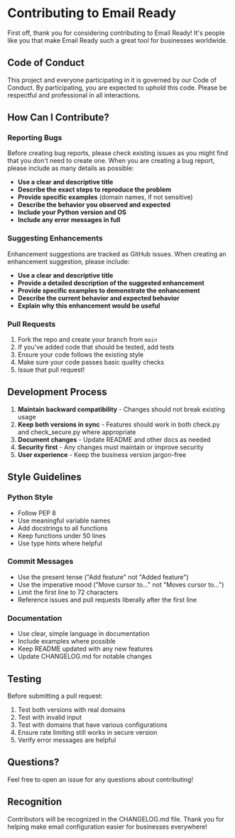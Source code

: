 # Contributing to Email Ready

First off, thank you for considering contributing to Email Ready! It's people like you that make Email Ready such a great tool for businesses worldwide.

## Code of Conduct

This project and everyone participating in it is governed by our Code of Conduct. By participating, you are expected to uphold this code. Please be respectful and professional in all interactions.

## How Can I Contribute?

### Reporting Bugs

Before creating bug reports, please check existing issues as you might find that you don't need to create one. When you are creating a bug report, please include as many details as possible:

* **Use a clear and descriptive title**
* **Describe the exact steps to reproduce the problem**
* **Provide specific examples** (domain names, if not sensitive)
* **Describe the behavior you observed and expected**
* **Include your Python version and OS**
* **Include any error messages in full**

### Suggesting Enhancements

Enhancement suggestions are tracked as GitHub issues. When creating an enhancement suggestion, please include:

* **Use a clear and descriptive title**
* **Provide a detailed description of the suggested enhancement**
* **Provide specific examples to demonstrate the enhancement**
* **Describe the current behavior and expected behavior**
* **Explain why this enhancement would be useful**

### Pull Requests

1. Fork the repo and create your branch from `main`
2. If you've added code that should be tested, add tests
3. Ensure your code follows the existing style
4. Make sure your code passes basic quality checks
5. Issue that pull request!

## Development Process

1. **Maintain backward compatibility** - Changes should not break existing usage
2. **Keep both versions in sync** - Features should work in both check.py and check_secure.py where appropriate
3. **Document changes** - Update README and other docs as needed
4. **Security first** - Any changes must maintain or improve security
5. **User experience** - Keep the business version jargon-free

## Style Guidelines

### Python Style

* Follow PEP 8
* Use meaningful variable names
* Add docstrings to all functions
* Keep functions under 50 lines
* Use type hints where helpful

### Commit Messages

* Use the present tense ("Add feature" not "Added feature")
* Use the imperative mood ("Move cursor to..." not "Moves cursor to...")
* Limit the first line to 72 characters
* Reference issues and pull requests liberally after the first line

### Documentation

* Use clear, simple language in documentation
* Include examples where possible
* Keep README updated with any new features
* Update CHANGELOG.md for notable changes

## Testing

Before submitting a pull request:

1. Test both versions with real domains
2. Test with invalid input
3. Test with domains that have various configurations
4. Ensure rate limiting still works in secure version
5. Verify error messages are helpful

## Questions?

Feel free to open an issue for any questions about contributing!

## Recognition

Contributors will be recognized in the CHANGELOG.md file. Thank you for helping make email configuration easier for businesses everywhere!